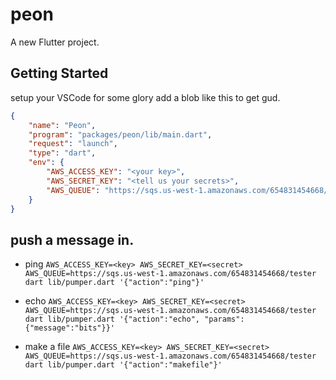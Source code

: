 # peon

A new Flutter project.

## Getting Started

setup your VSCode for some glory add a blob like this to get gud.

```json
{
    "name": "Peon",
    "program": "packages/peon/lib/main.dart",
    "request": "launch",
    "type": "dart",
    "env": {
        "AWS_ACCESS_KEY": "<your key>",
        "AWS_SECRET_KEY": "<tell us your secrets>",
        "AWS_QUEUE": "https://sqs.us-west-1.amazonaws.com/654831454668/tester"
    }
}
```

## push a message in.

- ping
`AWS_ACCESS_KEY=<key> AWS_SECRET_KEY=<secret> AWS_QUEUE=https://sqs.us-west-1.amazonaws.com/654831454668/tester dart lib/pumper.dart '{"action":"ping"}'`

- echo
`AWS_ACCESS_KEY=<key> AWS_SECRET_KEY=<secret> AWS_QUEUE=https://sqs.us-west-1.amazonaws.com/654831454668/tester dart lib/pumper.dart '{"action":"echo", "params":{"message":"bits"}}'`

- make a file
`AWS_ACCESS_KEY=<key> AWS_SECRET_KEY=<secret> AWS_QUEUE=https://sqs.us-west-1.amazonaws.com/654831454668/tester dart lib/pumper.dart '{"action":"makefile"}'`
